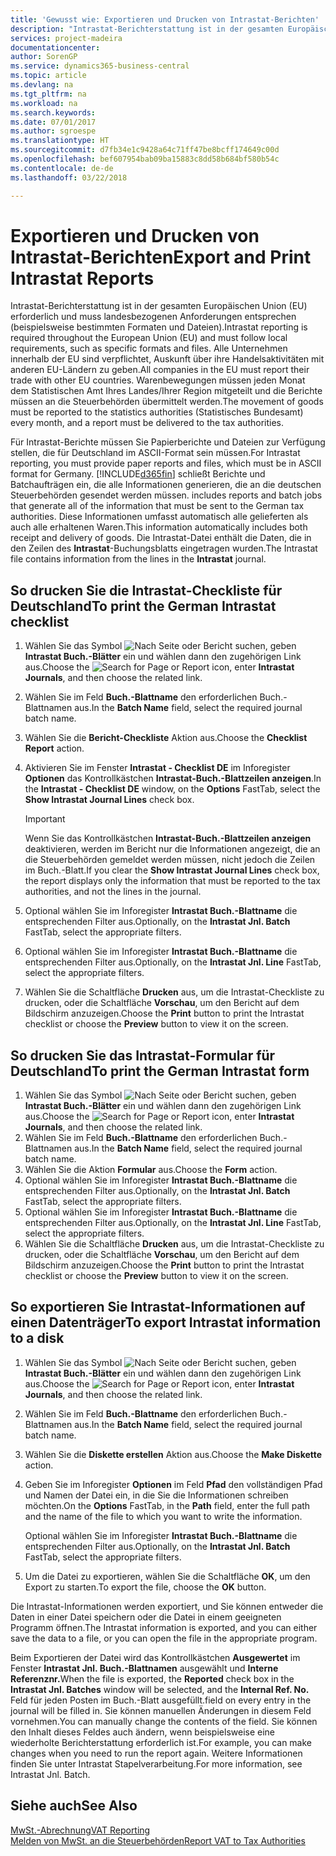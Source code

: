 ```yaml
---
title: 'Gewusst wie: Exportieren und Drucken von Intrastat-Berichten'
description: "Intrastat-Berichterstattung ist in der gesamten Europäischen Union (EU) erforderlich und muss landesbezogenen Anforderungen entsprechen (beispielsweise bestimmten Formaten und Dateien). Alle Unternehmen innerhalb der EU sind verpflichtet, Auskunft über ihre Handelsaktivitäten mit anderen EU-Ländern zu geben."
services: project-madeira
documentationcenter: 
author: SorenGP
ms.service: dynamics365-business-central
ms.topic: article
ms.devlang: na
ms.tgt_pltfrm: na
ms.workload: na
ms.search.keywords: 
ms.date: 07/01/2017
ms.author: sgroespe
ms.translationtype: HT
ms.sourcegitcommit: d7fb34e1c9428a64c71ff47be8bcff174649c00d
ms.openlocfilehash: bef607954bab09ba15883c8dd58b684bf580b54c
ms.contentlocale: de-de
ms.lasthandoff: 03/22/2018

---
```

# <a name="export-and-print-intrastat-reports"></a><span data-ttu-id="d20dc-104">Exportieren und Drucken von Intrastat-Berichten</span><span class="sxs-lookup"><span data-stu-id="d20dc-104">Export and Print Intrastat Reports</span></span>
<span data-ttu-id="d20dc-105">Intrastat-Berichterstattung ist in der gesamten Europäischen Union (EU) erforderlich und muss landesbezogenen Anforderungen entsprechen (beispielsweise bestimmten Formaten und Dateien).</span><span class="sxs-lookup"><span data-stu-id="d20dc-105">Intrastat reporting is required throughout the European Union (EU) and must follow local requirements, such as specific formats and files.</span></span> <span data-ttu-id="d20dc-106">Alle Unternehmen innerhalb der EU sind verpflichtet, Auskunft über ihre Handelsaktivitäten mit anderen EU-Ländern zu geben.</span><span class="sxs-lookup"><span data-stu-id="d20dc-106">All companies in the EU must report their trade with other EU countries.</span></span> <span data-ttu-id="d20dc-107">Warenbewegungen müssen jeden Monat dem Statistischen Amt Ihres Landes/Ihrer Region mitgeteilt und die Berichte müssen an die Steuerbehörden übermittelt werden.</span><span class="sxs-lookup"><span data-stu-id="d20dc-107">The movement of goods must be reported to the statistics authorities (Statistisches Bundesamt) every month, and a report must be delivered to the tax authorities.</span></span>  

 <span data-ttu-id="d20dc-108">Für Intrastat-Berichte müssen Sie Papierberichte und Dateien zur Verfügung stellen, die für Deutschland im ASCII-Format sein müssen.</span><span class="sxs-lookup"><span data-stu-id="d20dc-108">For Intrastat reporting, you must provide paper reports and files, which must be in ASCII format for Germany.</span></span> [!INCLUDE[d365fin](../../includes/d365fin_md.md)]<span data-ttu-id="d20dc-109"> schließt Berichte und Batchaufträgen ein, die alle Informationen generieren, die an die deutschen Steuerbehörden gesendet werden müssen.</span><span class="sxs-lookup"><span data-stu-id="d20dc-109"> includes reports and batch jobs that generate all of the information that must be sent to the German tax authorities.</span></span> <span data-ttu-id="d20dc-110">Diese Informationen umfasst automatisch alle gelieferten als auch alle erhaltenen Waren.</span><span class="sxs-lookup"><span data-stu-id="d20dc-110">This information automatically includes both receipt and delivery of goods.</span></span> <span data-ttu-id="d20dc-111">Die Intrastat-Datei enthält die Daten, die in den Zeilen des **Intrastat**-Buchungsblatts eingetragen wurden.</span><span class="sxs-lookup"><span data-stu-id="d20dc-111">The Intrastat file contains information from the lines in the **Intrastat** journal.</span></span>  

## <a name="to-print-the-german-intrastat-checklist"></a><span data-ttu-id="d20dc-112">So drucken Sie die Intrastat-Checkliste für Deutschland</span><span class="sxs-lookup"><span data-stu-id="d20dc-112">To print the German Intrastat checklist</span></span>  

1.  <span data-ttu-id="d20dc-113">Wählen Sie das Symbol ![Nach Seite oder Bericht suchen](../../media/ui-search/search_small.png "Symbol Nach Seite oder Bericht suchen"), geben **Intrastat Buch.-Blätter** ein und wählen dann den zugehörigen Link aus.</span><span class="sxs-lookup"><span data-stu-id="d20dc-113">Choose the ![Search for Page or Report](../../media/ui-search/search_small.png "Search for Page or Report icon") icon, enter **Intrastat Journals**, and then choose the related link.</span></span>  
2.  <span data-ttu-id="d20dc-114">Wählen Sie im Feld **Buch.-Blattname** den erforderlichen Buch.-Blattnamen aus.</span><span class="sxs-lookup"><span data-stu-id="d20dc-114">In the **Batch Name** field, select the required journal batch name.</span></span>
3.  <span data-ttu-id="d20dc-115">Wählen Sie die **Bericht-Checkliste** Aktion aus.</span><span class="sxs-lookup"><span data-stu-id="d20dc-115">Choose the **Checklist Report** action.</span></span>  
4.  <span data-ttu-id="d20dc-116">Aktivieren Sie im Fenster **Intrastat - Checklist DE** im Inforegister **Optionen** das Kontrollkästchen **Intrastat-Buch.-Blattzeilen anzeigen**.</span><span class="sxs-lookup"><span data-stu-id="d20dc-116">In the **Intrastat - Checklist DE** window, on the **Options** FastTab, select the **Show Intrastat Journal Lines** check box.</span></span>  

    > [!IMPORTANT]  
    >  <span data-ttu-id="d20dc-117">Wenn Sie das Kontrollkästchen **Intrastat-Buch.-Blattzeilen anzeigen** deaktivieren, werden im Bericht nur die Informationen angezeigt, die an die Steuerbehörden gemeldet werden müssen, nicht jedoch die Zeilen im Buch.-Blatt.</span><span class="sxs-lookup"><span data-stu-id="d20dc-117">If you clear the **Show Intrastat Journal Lines** check box, the report displays only the information that must be reported to the tax authorities, and not the lines in the journal.</span></span>  

5.  <span data-ttu-id="d20dc-118">Optional wählen Sie im Inforegister **Intrastat Buch.-Blattname** die entsprechenden Filter aus.</span><span class="sxs-lookup"><span data-stu-id="d20dc-118">Optionally, on the **Intrastat Jnl. Batch** FastTab, select the appropriate filters.</span></span>  
6.  <span data-ttu-id="d20dc-119">Optional wählen Sie im Inforegister **Intrastat Buch.-Blattname** die entsprechenden Filter aus.</span><span class="sxs-lookup"><span data-stu-id="d20dc-119">Optionally, on the **Intrastat Jnl. Line** FastTab, select the appropriate filters.</span></span>  
7.  <span data-ttu-id="d20dc-120">Wählen Sie die Schaltfläche **Drucken** aus, um die Intrastat-Checkliste zu drucken, oder die Schaltfläche **Vorschau**, um den Bericht auf dem Bildschirm anzuzeigen.</span><span class="sxs-lookup"><span data-stu-id="d20dc-120">Choose the **Print** button to print the Intrastat checklist or choose the **Preview** button to view it on the screen.</span></span>  

## <a name="to-print-the-german-intrastat-form"></a><span data-ttu-id="d20dc-121">So drucken Sie das Intrastat-Formular für Deutschland</span><span class="sxs-lookup"><span data-stu-id="d20dc-121">To print the German Intrastat form</span></span>  

1.  <span data-ttu-id="d20dc-122">Wählen Sie das Symbol ![Nach Seite oder Bericht suchen](../../media/ui-search/search_small.png "Symbol Nach Seite oder Bericht suchen"), geben **Intrastat Buch.-Blätter** ein und wählen dann den zugehörigen Link aus.</span><span class="sxs-lookup"><span data-stu-id="d20dc-122">Choose the ![Search for Page or Report](../../media/ui-search/search_small.png "Search for Page or Report icon") icon, enter **Intrastat Journals**, and then choose the related link.</span></span>  
2.  <span data-ttu-id="d20dc-123">Wählen Sie im Feld **Buch.-Blattname** den erforderlichen Buch.-Blattnamen aus.</span><span class="sxs-lookup"><span data-stu-id="d20dc-123">In the **Batch Name** field, select the required journal batch name.</span></span>  
3.  <span data-ttu-id="d20dc-124">Wählen Sie die Aktion **Formular** aus.</span><span class="sxs-lookup"><span data-stu-id="d20dc-124">Choose the **Form** action.</span></span>  
4.  <span data-ttu-id="d20dc-125">Optional wählen Sie im Inforegister **Intrastat Buch.-Blattname** die entsprechenden Filter aus.</span><span class="sxs-lookup"><span data-stu-id="d20dc-125">Optionally, on the **Intrastat Jnl. Batch** FastTab, select the appropriate filters.</span></span>  
5.  <span data-ttu-id="d20dc-126">Optional wählen Sie im Inforegister **Intrastat Buch.-Blattname** die entsprechenden Filter aus.</span><span class="sxs-lookup"><span data-stu-id="d20dc-126">Optionally, on the **Intrastat Jnl. Line** FastTab, select the appropriate filters.</span></span>  
6.  <span data-ttu-id="d20dc-127">Wählen Sie die Schaltfläche **Drucken** aus, um die Intrastat-Checkliste zu drucken, oder die Schaltfläche **Vorschau**, um den Bericht auf dem Bildschirm anzuzeigen.</span><span class="sxs-lookup"><span data-stu-id="d20dc-127">Choose the **Print** button to print the Intrastat checklist or choose the **Preview** button to view it on the screen.</span></span>  

## <a name="to-export-intrastat-information-to-a-disk"></a><span data-ttu-id="d20dc-128">So exportieren Sie Intrastat-Informationen auf einen Datenträger</span><span class="sxs-lookup"><span data-stu-id="d20dc-128">To export Intrastat information to a disk</span></span>  

1.  <span data-ttu-id="d20dc-129">Wählen Sie das Symbol ![Nach Seite oder Bericht suchen](../../media/ui-search/search_small.png "Symbol Nach Seite oder Bericht suchen"), geben **Intrastat Buch.-Blätter** ein und wählen dann den zugehörigen Link aus.</span><span class="sxs-lookup"><span data-stu-id="d20dc-129">Choose the ![Search for Page or Report](../../media/ui-search/search_small.png "Search for Page or Report icon") icon, enter **Intrastat Journals**, and then choose the related link.</span></span>  
2.  <span data-ttu-id="d20dc-130">Wählen Sie im Feld **Buch.-Blattname** den erforderlichen Buch.-Blattnamen aus.</span><span class="sxs-lookup"><span data-stu-id="d20dc-130">In the **Batch Name** field, select the required journal batch name.</span></span>  
3.  <span data-ttu-id="d20dc-131">Wählen Sie die **Diskette erstellen** Aktion aus.</span><span class="sxs-lookup"><span data-stu-id="d20dc-131">Choose the **Make Diskette** action.</span></span>  
4.  <span data-ttu-id="d20dc-132">Geben Sie im Inforegister **Optionen** im Feld **Pfad** den vollständigen Pfad und Namen der Datei ein, in die Sie die Informationen schreiben möchten.</span><span class="sxs-lookup"><span data-stu-id="d20dc-132">On the **Options** FastTab, in the **Path** field, enter the full path and the name of the file to which you want to write the information.</span></span>  

    <span data-ttu-id="d20dc-133">Optional wählen Sie im Inforegister **Intrastat Buch.-Blattname** die entsprechenden Filter aus.</span><span class="sxs-lookup"><span data-stu-id="d20dc-133">Optionally, on the **Intrastat Jnl. Batch** FastTab, select the appropriate filters.</span></span>  

5.  <span data-ttu-id="d20dc-134">Um die Datei zu exportieren, wählen Sie die Schaltfläche **OK**, um den Export zu starten.</span><span class="sxs-lookup"><span data-stu-id="d20dc-134">To export the file, choose the **OK** button.</span></span>  

<span data-ttu-id="d20dc-135">Die Intrastat-Informationen werden exportiert, und Sie können entweder die Daten in einer Datei speichern oder die Datei in einem geeigneten Programm öffnen.</span><span class="sxs-lookup"><span data-stu-id="d20dc-135">The Intrastat information is exported, and you can either save the data to a file, or you can open the file in the appropriate program.</span></span>  

 <span data-ttu-id="d20dc-136">Beim Exportieren der Datei wird das Kontrollkästchen **Ausgewertet** im Fenster **Intrastat Jnl. Buch.-Blattnamen** ausgewählt und **Interne Referenznr.**</span><span class="sxs-lookup"><span data-stu-id="d20dc-136">When the file is exported, the **Reported** check box in the **Intrastat Jnl. Batches** window will be selected, and the **Internal Ref. No.**</span></span> <span data-ttu-id="d20dc-137">Feld für jeden Posten im Buch.-Blatt ausgefüllt.</span><span class="sxs-lookup"><span data-stu-id="d20dc-137">field on every entry in the journal will be filled in.</span></span> <span data-ttu-id="d20dc-138">Sie können manuellen Änderungen in diesem Feld vornehmen.</span><span class="sxs-lookup"><span data-stu-id="d20dc-138">You can manually change the contents of the field.</span></span> <span data-ttu-id="d20dc-139">Sie können den Inhalt dieses Feldes auch ändern, wenn beispielsweise eine wiederholte Berichterstattung erforderlich ist.</span><span class="sxs-lookup"><span data-stu-id="d20dc-139">For example, you can make changes when you need to run the report again.</span></span> <span data-ttu-id="d20dc-140">Weitere Informationen finden Sie unter  Intrastat Stapelverarbeitung.</span><span class="sxs-lookup"><span data-stu-id="d20dc-140">For more information, see Intrastat Jnl. Batch.</span></span>  

## <a name="see-also"></a><span data-ttu-id="d20dc-141">Siehe auch</span><span class="sxs-lookup"><span data-stu-id="d20dc-141">See Also</span></span>  
 [<span data-ttu-id="d20dc-142">MwSt.-Abrechnung</span><span class="sxs-lookup"><span data-stu-id="d20dc-142">VAT Reporting</span></span>](vat-reporting.md)  
 [<span data-ttu-id="d20dc-143">Melden von MwSt. an die Steuerbehörden</span><span class="sxs-lookup"><span data-stu-id="d20dc-143">Report VAT to Tax Authorities</span></span>](../../finance-how-report-vat.md)

